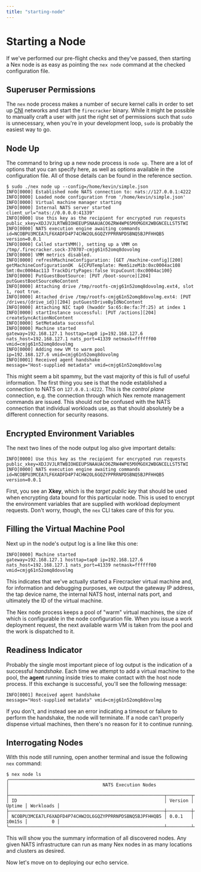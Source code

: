 ```yaml
---
title: "starting-node"
---
```

# Starting a Node
If we've performed our pre-flight checks and they've passed, then starting a Nex node is as easy as pointing the `nex node` command at the checked configuration file.

## Superuser Permissions
The `nex` node process makes a number of secure kernel calls in order to set up [CNI](https://www.cni.dev/) networks and start the `firecracker` binary. While it might be possible to manually craft a user with just the right set of permissions such that `sudo` is unnecessary, when you're in your development loop, `sudo` is probably the easiest way to go.


## Node Up
The command to bring up a new node process is `node up`. There are a lot of options that you can specify here, as well as options available in the configuration file. All of those details can be found in the reference section.

```
$ sudo ./nex node up --config=/home/kevin/simple.json
INFO[0000] Established node NATS connection to: nats://127.0.0.1:4222 
INFO[0000] Loaded node configuration from '/home/kevin/simple.json' 
INFO[0000] Virtual machine manager starting             
INFO[0000] Internal NATS server started                  client_url="nats://0.0.0.0:41339"
INFO[0000] Use this key as the recipient for encrypted run requests  public_xkey=XDJJVJLRTWBIOHEEUPSNAAUACO6ZRW4WP65MXMGOX2WBGNCELLST5TWI
INFO[0000] NATS execution engine awaiting commands       id=NCOBPU3MCEA7LF6XADFD4P74CHW2OL6GQZYPPRRNPDSBNQ5BJPFHHQB5 version=0.0.1
INFO[0000] Called startVMM(), setting up a VMM on /tmp/.firecracker.sock-370707-cmjg61n52omq8dovolmg 
INFO[0000] VMM metrics disabled.                        
INFO[0000] refreshMachineConfiguration: [GET /machine-config][200] getMachineConfigurationOK  &{CPUTemplate: MemSizeMib:0xc0004ac108 Smt:0xc0004ac113 TrackDirtyPages:false VcpuCount:0xc0004ac100} 
INFO[0000] PutGuestBootSource: [PUT /boot-source][204] putGuestBootSourceNoContent  
INFO[0000] Attaching drive /tmp/rootfs-cmjg61n52omq8dovolmg.ext4, slot 1, root true. 
INFO[0000] Attached drive /tmp/rootfs-cmjg61n52omq8dovolmg.ext4: [PUT /drives/{drive_id}][204] putGuestDriveByIdNoContent  
INFO[0000] Attaching NIC tap0 (hwaddr 5a:65:8e:fa:7f:25) at index 1 
INFO[0000] startInstance successful: [PUT /actions][204] createSyncActionNoContent  
INFO[0000] SetMetadata successful                       
INFO[0000] Machine started                               gateway=192.168.127.1 hosttap=tap0 ip=192.168.127.6 nats_host=192.168.127.1 nats_port=41339 netmask=ffffff00 vmid=cmjg61n52omq8dovolmg
INFO[0000] Adding new VM to warm pool                    ip=192.168.127.6 vmid=cmjg61n52omq8dovolmg
INFO[0001] Received agent handshake                      message="Host-supplied metadata" vmid=cmjg61n52omq8dovolmg
```

This might seem a bit spammy, but the vast majority of this is full of useful information. The first thing you see is that the node established a connection to NATS on `127.0.0.1:4222`. This is the _control plane_ connection, e.g. the connection through which Nex remote management commands are issued. This should _not_ be confused with the NATS connection that individual workloads use, as that should absolutely be a different connection for security reasons.

## Encrypted Environment Variables
The next two lines of the node output log also give important details:
```
INFO[0000] Use this key as the recipient for encrypted run requests  public_xkey=XDJJVJLRTWBIOHEEUPSNAAUACO6ZRW4WP65MXMGOX2WBGNCELLST5TWI
INFO[0000] NATS execution engine awaiting commands       id=NCOBPU3MCEA7LF6XADFD4P74CHW2OL6GQZYPPRRNPDSBNQ5BJPFHHQB5 version=0.0.1
```
First, you see an **Xkey**, which is the _target public key_ that should be used when encrypting data bound for this particular node. This is used to encrypt the environment variables that are supplied with workload deployment requests. Don't worry, though, the `nex` CLI takes care of this for you.

## Filling the Virtual Machine Pool
Next up in the node's output log is a line like this one:
```
INFO[0000] Machine started                               gateway=192.168.127.1 hosttap=tap0 ip=192.168.127.6 nats_host=192.168.127.1 nats_port=41339 netmask=ffffff00 vmid=cmjg61n52omq8dovolmg
```
This indicates that we've actually started a Firecracker virtual machine and, for information and debugging purposes, we output the gateway IP address, the tap device name, the internal NATS host, internal nats port, and ultimately the ID of the virtual machine.

The Nex node process keeps a pool of "warm" virtual machines, the size of which is configurable in the node configuration file. When you issue a work deployment request, the next available warm VM is taken from the pool and the work is dispatched to it.

## Readiness Indicator
Probably the single most important piece of log output is the indication of a successful _handshake_. Each time we attempt to add a virtual machine to the pool, the **agent** running inside tries to make contact with the host node process. If this exchange is successful, you'll see the following message:

```
INFO[0001] Received agent handshake                      message="Host-supplied metadata" vmid=cmjg61n52omq8dovolmg
```

If you don't, and instead see an error indicating a timeout or failure to perform the handshake, the node will terminate. If a node can't properly dispense virtual machines, then there's no reason for it to continue running.

## Interrogating Nodes
With this node still running, open another terminal and issue the following `nex` command:

```
$ nex node ls
╭─────────────────────────────────────────────────────────────────────────────────────────╮
│                                   NATS Execution Nodes                                  │
├──────────────────────────────────────────────────────────┬─────────┬────────┬───────────┤
│ ID                                                       │ Version │ Uptime │ Workloads │
├──────────────────────────────────────────────────────────┼─────────┼────────┼───────────┤
│ NCOBPU3MCEA7LF6XADFD4P74CHW2OL6GQZYPPRRNPDSBNQ5BJPFHHQB5 │ 0.0.1   │ 10m15s │         0 │
╰──────────────────────────────────────────────────────────┴─────────┴────────┴───────────╯
```
This will show you the summary information of all discovered nodes. Any given NATS infrastructure can run as many Nex nodes in as many locations and clusters as desired.

Now let's move on to deploying our echo service.